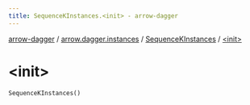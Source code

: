 ```yaml
---
title: SequenceKInstances.<init> - arrow-dagger
---
```


[arrow-dagger](../../index.html) / [arrow.dagger.instances](../index.html) / [SequenceKInstances](index.html) / [&lt;init&gt;](./-init-.html)

# &lt;init&gt;

`SequenceKInstances()`